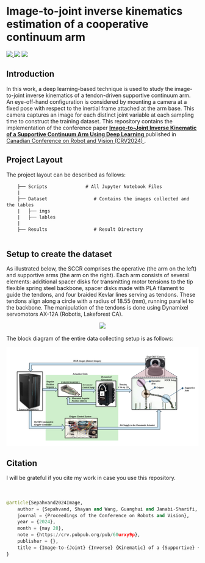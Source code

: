 # Image-to-joint inverse kinematics estimation of a cooperative continuum arm

<p align = 'left'>
    <a href="https://www.python.org/">
    <img src="https://img.shields.io/badge/Python-3.8-ff69b4.svg" />
    <a href= "https://www.tensorflow.org">
    <img src="https://img.shields.io/badge/Tensorflow-2.13.1-2BAF2B.svg" /></a>
    <a href="https://developer.nvidia.com/cuda-toolkit">
    <img src="https://img.shields.io/badge/CUDA-11.8-76B900.svg" /></a>
</p>





<!-- ## Table of Contents
The goal of this project is to solve the inverse kinematics of the supportive continuum arm presented in https://www.computerrobotvision.org/, in Guelph, Ontario, Canada in May 28th.
1. [Introduction](#introduction)
2. [Dataset Details](#dataset-details)
3. [Usage](#usage)
4. [Contributing](#contributing)
5. [License](#license) -->

## Introduction

In this work, a deep learning-based technique is used to study the image-to-joint inverse kinematics of a tendon-driven supportive continuum arm. An eye-off-hand configuration is considered by mounting a camera at a fixed pose with respect to the inertial frame attached at the arm base. This camera captures an image for each distinct joint variable at each sampling time to construct the training dataset. This repository contains the implementation of the conference paper  <a href="https://doi.org/10.21428/d82e957c.d8706a7c"> **Image-to-Joint Inverse Kinematic of a Supportive Continuum Arm Using Deep Learning** </a> published in <a href="https://www.computerrobotvision.org/2024/"> Canadian Conference on Robot and Vision (CRV2024) </a>.

## Project Layout 

The project layout can be described as follows:

```
    ├── Scripts              # All Jupyter Notebook Files
    |
    ├── Dataset                 # Contains the images collected and the lables
    |   ├── imgs
    |   ├── lables
    |
    ├── Results                 # Result Directory
    
```

## Setup to create the dataset

As illustrated below, the SCCR comprises the operative (the arm on the left) and supportive arms (the arm on the right). Each arm consists of several elements: additional spacer disks for transmitting motor tensions to the tip flexible spring steel backbone, spacer disks made with PLA filament to guide the tendons, and four braided Kevlar lines serving as tendons. These tendons align along a circle with a radius of $18.55$ (mm), running parallel to the backbone. The manipulation of the tendons is done using Dynamixel servomotors AX-12A (Robotis, Lakeforest CA). 

<p align="center">
<img src="./results/CCR_Demo_Short.gif", width = "400" >
</p>

The block diagram of the entire data collecting setup is as follows:

<p align="center">
<img src="./results/setup.png", width = "1000" >
</p>

## Citation

I will be grateful if you cite my work in case you use this repository. 

```python


@article{Sepahvand2024Image,
	author = {Sepahvand, Shayan and Wang, Guanghui and Janabi-Sharifi, Farrokh},
	journal = {Proceedings of the Conference on Robots and Vision},
	year = {2024},
	month = {may 28},
	note = {https://crv.pubpub.org/pub/60urxy9p},
	publisher = {},
	title = {Image-to-{Joint} {Inverse} {Kinematic} of a {Supportive} {Continuum} {Arm} {Using} {Deep} {Learning}},
}
